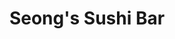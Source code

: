 ---
layout: place
title: "Seong's Sushi Bar"
permalink: /alaska/juneau/seong-s-sushi-bar.html
stateAbbr: AK
stateName: Alaska
cityName: Juneau
seo:
  name: "Seong's Sushi Bar"
  type: Restaurant
  links: http://www.seongssushi.com/
description: "Seong's Sushi Bar serves delicious sushi in Juneau, Alaska. Try fresh Japanese dishes for a great dining experience. "
place_id: ChIJmUHKeYbfAFQRVMBL-u6A5R8
photos:
  - name: >-
      places/ChIJmUHKeYbfAFQRVMBL-u6A5R8/photos/AeeoHcKbhqm3jXbZdmaJ6P2zCXmKHtcXWfn7F1t08Yo2fSyOWo4DB3LTdMfhH8kd2e5_SQQELAN4QKXtpPuCFhvOij9Wu2cq9LsDy4FXrJtvYIVWGhc-uxZ8aceVqq49W7hgyXEHbeKea2ZScSrYuBgTuqbbNrxS0UZ1jxz3rhRfkfq1Ifwchx81QA5FUKDBqoLmPkGXvuS_nG18mXNQ8yMnsJkuoEqZ8dpNgdbg4Aa_41FRPTlAyNaTniMaLq4khO8kt5lWvuYvgWv7yU-hgcp18fsTiPP6z-6Z0qvbivkLjUq5eq7EHhog7Cb9ObvCvo0LX46ZQGu1qqHKrp0VvwvJAIhL0A66AXWs0qkmL3hX64MC8pKUcb70WyaXlu2ouEYnRm2cFTLrXFJQXW9jqLHYFMRyoLUZhU2nLraCTCfpzcQzEQ
    widthPx: 3024
    heightPx: 4032
    authorAttributions:
      - displayName: Nick Rutecki
        uri: https://maps.google.com/maps/contrib/107066313271218729596
        photoUri: >-
          https://lh3.googleusercontent.com/a/ACg8ocJG24dqY7lo4mBOSsm6X1bvDort1wpXTJrQPKf4mO3jfr0Lqg=s100-p-k-no-mo
    flagContentUri: >-
      https://www.google.com/local/imagery/report/?cb_client=maps_api_places.places_api&image_key=!1e10!2sCIHM0ogKEICAgIDErNftDw&hl=en-US
    googleMapsUri: >-
      https://www.google.com/maps/place//data=!3m4!1e2!3m2!1sCIHM0ogKEICAgIDErNftDw!2e10!4m2!3m1!1s0x5400df8679ca4199:0x1fe580eefa4bc054
  - name: >-
      places/ChIJmUHKeYbfAFQRVMBL-u6A5R8/photos/AeeoHcIaRh-4tNgfd8qJPIA6b4GGq7_F3xhDy6e8ur5WZu0XyI2HD0Nx2x7cB5HMmiU8Ffdh9CXUT9RiNJjrym6WPaLv59xSWqCfkOTvi4sfPR1scrwkihf4bT3BxMGaSmJvi6sudYyT3uO286EOWIY2T9bW8VmOFjVVA-bQZ1YcRrlnRBx3W45opXZsOyVX9gwZaAE1EKG2kTuNIEjQ4uT6OLQJaarFQsL89ke54Puu44joBPt5WWVfHyTNPnJqJ3EAcoLc-Uo3mOD-O0RN29qDAYi5yOzdZWgwHukZTT8WxyrULNolcDoXT78pMP2tn9kyqgFmM3i7qsKiYo0UXCDLzYjh0uJYCXgMl2qMOKuCX2RL0j5RTRDURvjesDbw9G4HOa2YNQZZYJ6sYqLaDaVKi1J5xg3ldQsz-4P1kZrIWqGOkg
    widthPx: 1080
    heightPx: 861
    authorAttributions:
      - displayName: Rachel Zepp
        uri: https://maps.google.com/maps/contrib/105388380866126799911
        photoUri: >-
          https://lh3.googleusercontent.com/a-/ALV-UjUKRYKctYvW-yVbwN-nT-JkoxcXsB9T6jz56DBwGew5Hqekko4BFQ=s100-p-k-no-mo
    flagContentUri: >-
      https://www.google.com/local/imagery/report/?cb_client=maps_api_places.places_api&image_key=!1e10!2sCIHM0ogKEICAgID4nMqpXg&hl=en-US
    googleMapsUri: >-
      https://www.google.com/maps/place//data=!3m4!1e2!3m2!1sCIHM0ogKEICAgID4nMqpXg!2e10!4m2!3m1!1s0x5400df8679ca4199:0x1fe580eefa4bc054
  - name: >-
      places/ChIJmUHKeYbfAFQRVMBL-u6A5R8/photos/AeeoHcKl2cj5t9A5LJ1GmswLuCmpDSAoyAgozcN1QfMFHREtzuQAI_knT3vk-w3e_2db8chxrxgWHJQRNLd4NHOH7zsHvQSKe-CZZfn3yG8fEm-9UNCwAVnH-61YeHvLoNaPv-wZed_1vXexilAAc0DsZWYa8QU8QMTNG2zxuOqWfYSPihy8bgGDY2HheYiKId-PMIlfonBR4j8k2h6d0PXwOmigOzKWt_ZYXpPTVR5EgkSZR6mbd_kmOGWqXbzyy6cEt-caX9ZI5qEoNPmYCFtkWkHa_V_oojD49hJsp1te2xzBUD8bAQVh6o16pLhfzLsCiujcuCTiemnpgZpnVjJpA1ppJDPDotxiaou6K4QEv-S3U7NogP12xv2aiAhTIaVjWRteYXsaa0zmrLUSm2vmPSGwiv2wFrlpWqBMaC8q2YbO7w
    widthPx: 3024
    heightPx: 4032
    authorAttributions:
      - displayName: Marlla Cabrigas
        uri: https://maps.google.com/maps/contrib/107072839192989885333
        photoUri: >-
          https://lh3.googleusercontent.com/a/ACg8ocKBqHV2fF_h0-FVE-jxfhEjQKRX3UF0D-qHg8SOJoQ_ZUvUuw=s100-p-k-no-mo
    flagContentUri: >-
      https://www.google.com/local/imagery/report/?cb_client=maps_api_places.places_api&image_key=!1e10!2sCIHM0ogKEICAgICl_Pn4RA&hl=en-US
    googleMapsUri: >-
      https://www.google.com/maps/place//data=!3m4!1e2!3m2!1sCIHM0ogKEICAgICl_Pn4RA!2e10!4m2!3m1!1s0x5400df8679ca4199:0x1fe580eefa4bc054
  - name: >-
      places/ChIJmUHKeYbfAFQRVMBL-u6A5R8/photos/AeeoHcJcGw6lmru4gFc9GRhSIM-514W0490DPU3BrikNuHyrm2_jSV-sKNvsWzVb8OJr8gMg5Wem1hV69EBHUL8PyTuu8s3PkjosK6C5ThMRXgD6Ssgvt_cDFEXSX3Um91GoHrMi3_8eKJ4yI5jwVcMvDHnmgMhh5o_CiKQ0WyHdRa_fRLXqA5A-5cgu2ArDwbxItFMyiZ9kgLvR5kaXBpFDJ40AKPc-evKrcIRW9Z18kcYD515YbsOKIum1lrnrOjiLk6MuZeLGT1JoQ5O70jD6_hhexqQ6Ylzh_uefLP510DQWLKAjMH3BZafafx4HtS2aKeZdIAs3BiHC7ZZZHvUpWTaw3koVq_YazYCb_OtAiUxpbteIZsExh2S5viMj06uLU_Cg1KMoYS5wbDbsI_4eR8BcmSbyV7kZ9l_o2t4Y-MffrfA
    widthPx: 3000
    heightPx: 4000
    authorAttributions:
      - displayName: Sitkan
        uri: https://maps.google.com/maps/contrib/108628599039483649281
        photoUri: >-
          https://lh3.googleusercontent.com/a-/ALV-UjW1jAp4Oo8FoAADAdOVFInpulzk9O6udvgDItRyY71f1Fg5b0rG=s100-p-k-no-mo
    flagContentUri: >-
      https://www.google.com/local/imagery/report/?cb_client=maps_api_places.places_api&image_key=!1e10!2sCIHM0ogKEICAgID_0qDrvQE&hl=en-US
    googleMapsUri: >-
      https://www.google.com/maps/place//data=!3m4!1e2!3m2!1sCIHM0ogKEICAgID_0qDrvQE!2e10!4m2!3m1!1s0x5400df8679ca4199:0x1fe580eefa4bc054
  - name: >-
      places/ChIJmUHKeYbfAFQRVMBL-u6A5R8/photos/AeeoHcK0zEDQx6WdiClpF4v2ENzTF-JPJUoRkCy1I6W7j77U5xH_xukszK4fvNu0v-03tjYA4pHR-CEZ29vxW3cgKoi4h4SB-lLqv5_PB3U_QTnD8jS98D6TIQoAql4hGIYU8LT8oD03w986kDasRDoMbKxuaaM5SPQrc4yQo56TC1-TR4bvnSjnXHIBFkgeqs93hfBJ3UZL4GExp4yT9lJ5eQpjwd4oa7_Fm1aInfHeDayIVygp7iKGRqertkKi5jzB6keazn1GvOl0noABuNcizWAh6Y06MttBWPfk0o1_Cw5ajyXCK19ZMey8f5Yx1Gh8bVhkTtkNzCeLxHTY3HfI5BPceHJfyioMOXZxq840FM73BJVmwLvSwQ0JSYahbK-BDWiw5Hk3tm8eI-WVJa_GjdAZhFmiWnlDUUV1Z9vHSE0aL8L4
    widthPx: 4160
    heightPx: 2080
    authorAttributions:
      - displayName: Heather Warden
        uri: https://maps.google.com/maps/contrib/101650331441285878014
        photoUri: >-
          https://lh3.googleusercontent.com/a-/ALV-UjVx-6kDgKWP2V3mA_WvzFWfHgHmpIqCM2l3REUfXpxb4IsWm8CQ=s100-p-k-no-mo
    flagContentUri: >-
      https://www.google.com/local/imagery/report/?cb_client=maps_api_places.places_api&image_key=!1e10!2sCIHM0ogKEICAgICi1JaqgwE&hl=en-US
    googleMapsUri: >-
      https://www.google.com/maps/place//data=!3m4!1e2!3m2!1sCIHM0ogKEICAgICi1JaqgwE!2e10!4m2!3m1!1s0x5400df8679ca4199:0x1fe580eefa4bc054
  - name: >-
      places/ChIJmUHKeYbfAFQRVMBL-u6A5R8/photos/AeeoHcLcPdqPYJIsulvZNhtoZbUHAoG4RobD-xPPGNT68EWsG6qPC397oaV8bb2t3wMEcq-gUmN6GddNegAc6zMoyNwncLU--uNUr8ms8QLkkmbEtOsybFIzcyajmGsFOtV91X-HdERkoxM470HLYWO9F9KWPkITOGssptyiz5iSPm-BhIcujEXwYcIE462MaPNgxNZKjU5fExOqJ64fEc18N4nm4nucn1BLg9rKRiEyVnubEgAW-_sU8VGqt-tI4jFfdeFC75vqs8jUCtaF5TuGncuiFRMJxMgM_JWQkfMb3izrvR1sZp4tV2RxfamUlKyE-_iL9a3xn9bvFQ6eiItVbuHrmtJ2oMSwfaMO4TW_KKmO5OZqSwd3d2DFMNeW2lRY41plPkXQ6NQ5rb2tWlGh03XLK6xP6p4cJOFR99T82rCveg
    widthPx: 720
    heightPx: 962
    authorAttributions:
      - displayName: Laura Sheldon
        uri: https://maps.google.com/maps/contrib/116964057536868981073
        photoUri: >-
          https://lh3.googleusercontent.com/a/ACg8ocL2Qrm8IBU47fuijpJ49zK6sMrEjL0S17XWSvyFAyR6in03Pw=s100-p-k-no-mo
    flagContentUri: >-
      https://www.google.com/local/imagery/report/?cb_client=maps_api_places.places_api&image_key=!1e10!2sCIHM0ogKEICAgICez9SQNw&hl=en-US
    googleMapsUri: >-
      https://www.google.com/maps/place//data=!3m4!1e2!3m2!1sCIHM0ogKEICAgICez9SQNw!2e10!4m2!3m1!1s0x5400df8679ca4199:0x1fe580eefa4bc054
  - name: >-
      places/ChIJmUHKeYbfAFQRVMBL-u6A5R8/photos/AeeoHcKgtvDDZRnZBh3RcDG5i1FSOLaEtD0FtLcR6LvrOWFDK1oiFdEezfz7dQ5-TKUFMXi0KHz78s4hyWiShmeg2LABs3WkuZY1hFOcI9SCfKVnNfPiImgn6PStASBVaT48WTc0bPp9kUJFemVX0-8uk6o85go_CkAczNSc7NxqGywLu8Q4IbC6HJ6X57YmigB6elbo0n_xbpCVQeDwN_XVSZ9G4X2V0RHYhWvKrNemXZ6a8QkisKLd40dg6-ZajzbnHBK0IHh4JFRatSCyS857ygv8xyVr-4mgb8GcSeBmCdg7h2GzdnF2f2DVNpc7-q5AQ7FLtVVPtwPhGHGujD7BeJQSGe13XAjwi0UnzFp2EeP0fzU2hYs028TzlFUsVv4Yl0hNd121FVrVKr4ntpsv-ZExDh2NrvAWxSQuNHEwPPjTKL71
    widthPx: 1836
    heightPx: 3264
    authorAttributions:
      - displayName: Peter Andersson
        uri: https://maps.google.com/maps/contrib/115333102596604697502
        photoUri: >-
          https://lh3.googleusercontent.com/a/ACg8ocIHc_Bndaxey8uOT_nJZOBqz2gkIRZtZ1ZwBtNTMsF-uRM6yvKS=s100-p-k-no-mo
    flagContentUri: >-
      https://www.google.com/local/imagery/report/?cb_client=maps_api_places.places_api&image_key=!1e10!2sCIHM0ogKEICAgIDElbaHnQE&hl=en-US
    googleMapsUri: >-
      https://www.google.com/maps/place//data=!3m4!1e2!3m2!1sCIHM0ogKEICAgIDElbaHnQE!2e10!4m2!3m1!1s0x5400df8679ca4199:0x1fe580eefa4bc054
  - name: >-
      places/ChIJmUHKeYbfAFQRVMBL-u6A5R8/photos/AeeoHcIeXkzWl6U_XaHVgcEicvtRBCOlu_4UxFRdQCQNIiog9losnn92xX-ePBVP2pFotn0mlf2Sgf-FbmhI-ANTZPFWksy4E-6dZepU1LXyrzTPlq3DSYaTmQ0Em83ulZyWuEaxJ4Y_fz96QYdvAHpBuODDBcHCIPlasrfeAgXSKwaTBM63dsFFIY53umSu1pQstbEf1pt_2vy9TO5ALv-ujo9KExSOj4wFo5SqPBb4ES4pI_MR8AKXSzQ79pigVueLzc3I5hT77hc3vk_e8QH6_VPIOJ0NL3bv4PYZAFVp1klZQCrecw-EdZGeVNAJ79Jzjm8o0_ZQ1p4cs8nchvk9ZAwtmqpuT_YyavrITdqwAzvDkGz3kWDJ5rTUJ4dCTl1XPtfXtu2CLY3ZDLhUAMj9lx9vLL8hdKQc8mnSZ-2Zg9xvQor2
    widthPx: 1920
    heightPx: 1080
    authorAttributions:
      - displayName: George Jim
        uri: https://maps.google.com/maps/contrib/112202031322702830856
        photoUri: >-
          https://lh3.googleusercontent.com/a/ACg8ocIhqY8yuEINZRMpnI1rpqnraY1U_fGzV1TrmK1UiSL7dp7tgw=s100-p-k-no-mo
    flagContentUri: >-
      https://www.google.com/local/imagery/report/?cb_client=maps_api_places.places_api&image_key=!1e10!2sCIHM0ogKEICAgICEhdWU4QE&hl=en-US
    googleMapsUri: >-
      https://www.google.com/maps/place//data=!3m4!1e2!3m2!1sCIHM0ogKEICAgICEhdWU4QE!2e10!4m2!3m1!1s0x5400df8679ca4199:0x1fe580eefa4bc054
  - name: >-
      places/ChIJmUHKeYbfAFQRVMBL-u6A5R8/photos/AeeoHcIqyS9ypMraxu-0UjNP9byFQzDes798x1FrkM7K1KiLJrycm6kc1kWKyUo253XrGGBpSLPYGTKxbGvKjbN31RaGs2bWmgDBkYg5lMdlVpGEhS2hSm1mZGdAi99uUmPYt2B0Sh9b2nnA5e1dfUXWIpDLTZ0Du7XXiamzO9zHV24vdqsGUEIooaYQ0KV2-dLdYrzkznHVB7GlGzbvJWFXGnMXt7wuGTgfHSPEZJaav4hIzDTjj8XrAEn3AsFyurVQjjlZjEIDsR_1-orunAw2f6r__tR1IVfH8MzrFiTNYLC5tZ9hX2tACxcZo038aC8Rt37BZzHZ5GDDPo5aVTkFk8c6yc--8NjyqZnYWh22dwaKJYofWX4Z-L_RnOsoPW6d1_TTxN3YthFpZGUbb1UbZYyCwo75QNPiVWwnMqxvAfw6qA
    widthPx: 1080
    heightPx: 1350
    authorAttributions:
      - displayName: Rachel Zepp
        uri: https://maps.google.com/maps/contrib/105388380866126799911
        photoUri: >-
          https://lh3.googleusercontent.com/a-/ALV-UjUKRYKctYvW-yVbwN-nT-JkoxcXsB9T6jz56DBwGew5Hqekko4BFQ=s100-p-k-no-mo
    flagContentUri: >-
      https://www.google.com/local/imagery/report/?cb_client=maps_api_places.places_api&image_key=!1e10!2sCIHM0ogKEICAgID2rPfjEw&hl=en-US
    googleMapsUri: >-
      https://www.google.com/maps/place//data=!3m4!1e2!3m2!1sCIHM0ogKEICAgID2rPfjEw!2e10!4m2!3m1!1s0x5400df8679ca4199:0x1fe580eefa4bc054
  - name: >-
      places/ChIJmUHKeYbfAFQRVMBL-u6A5R8/photos/AeeoHcJBf0gmhrtWuv00YeMsHLauzLb8D5y1bnl4gBOQaZ5yUvdbYWjxaCrs2nZhQZM05-IQW3DR1OGoXhjWCbCRHpcEk4DZcn5NLik7kAraudOP-zgJe3d2fqIfvvO0KjLt59luyXgwwy9NYb_tDqk_jJ73-jh9n1ua4RiCZh1TDd4HCleI5uIgeJFsVUlPHWdwvXDGkxx6QVC7VhoeSW9R9E_ZtvkiWi3dmWTm5wpdvUYYiKtGyi7nhDjvNWaqLOTcgiapN0_wKSZIovZy6bT9p2_fkxaLP_KZ-Q1O-MT9ppo1I9ycgAgcDLg_uEWPqDyE2MudO9Gx0WogbA9VVGLeCN2l78-uGZ55tbP-yLh4EcJ3qlmXL2EUeS32KICBKK1TGcqLn196_7lQ0_zefipKoTmGHTa4VNQUiTS1YR60DWcZiqDA
    widthPx: 3024
    heightPx: 4032
    authorAttributions:
      - displayName: Alex Herndon
        uri: https://maps.google.com/maps/contrib/104423512551967497182
        photoUri: >-
          https://lh3.googleusercontent.com/a-/ALV-UjVMT2zfYBJN1WhTFwY-0QVTYeiyddaC5gEsgif0yRGSuqiBhtzt=s100-p-k-no-mo
    flagContentUri: >-
      https://www.google.com/local/imagery/report/?cb_client=maps_api_places.places_api&image_key=!1e10!2sCIHM0ogKEICAgICB_J_p0QE&hl=en-US
    googleMapsUri: >-
      https://www.google.com/maps/place//data=!3m4!1e2!3m2!1sCIHM0ogKEICAgICB_J_p0QE!2e10!4m2!3m1!1s0x5400df8679ca4199:0x1fe580eefa4bc054
address: 740 W 9th St, Juneau, AK 99801, USA
street: 740 W 9th St
city: Juneau
state: AK
zip: '99801'
country: USA
neighborhood: Downtown Juneau
latitude: '58.301711'
longitude: '-134.421184'
accessibility_options:
  wheelchairAccessibleParking: true
  wheelchairAccessibleEntrance: true
  wheelchairAccessibleSeating: true
business_status: OPERATIONAL
name: Seong's Sushi Bar
google_maps_links:
  directionsUri: >-
    https://www.google.com/maps/dir//''/data=!4m7!4m6!1m1!4e2!1m2!1m1!1s0x5400df8679ca4199:0x1fe580eefa4bc054!3e0
  placeUri: https://maps.google.com/?cid=2298384948732346452
  writeAReviewUri: >-
    https://www.google.com/maps/place//data=!4m3!3m2!1s0x5400df8679ca4199:0x1fe580eefa4bc054!12e1
  reviewsUri: >-
    https://www.google.com/maps/place//data=!4m4!3m3!1s0x5400df8679ca4199:0x1fe580eefa4bc054!9m1!1b1
  photosUri: >-
    https://www.google.com/maps/place//data=!4m3!3m2!1s0x5400df8679ca4199:0x1fe580eefa4bc054!10e5
primary_type: Asian Restaurant
opening_hours:
  regular:
    - 'Monday: Closed'
    - 'Tuesday: 11:00 AM – 2:00 PM, 4:30 – 8:30 PM'
    - 'Wednesday: 11:00 AM – 2:00 PM, 4:30 – 8:30 PM'
    - 'Thursday: 11:00 AM – 2:00 PM, 4:30 – 8:30 PM'
    - 'Friday: 11:00 AM – 2:00 PM, 4:30 – 8:30 PM'
    - 'Saturday: 4:00 – 8:30 PM'
    - 'Sunday: Closed'
  current:
    - 'Monday: Closed'
    - 'Tuesday: 11:00 AM – 2:00 PM, 4:30 – 8:30 PM'
    - 'Wednesday: 11:00 AM – 2:00 PM, 4:30 – 8:30 PM'
    - 'Thursday: 11:00 AM – 2:00 PM, 4:30 – 8:30 PM'
    - 'Friday: 11:00 AM – 2:00 PM, 4:30 – 8:30 PM'
    - 'Saturday: 4:00 – 8:30 PM'
    - 'Sunday: Closed'
secondary_opening_hours:
  regular:
    weekdayDescriptions: null
    type: null
  current:
    weekdayDescriptions: null
    type: null
phone: (907) 586-4778
price_level: PRICE_LEVEL_MODERATE
price_range: null
rating: '4.6'
rating_count: 0
website: http://www.seongssushi.com/
reviews: null
parking_options: null
payment_options: null
allow_dogs: null
curbside_pickup: null
delivery: null
dine_in: null
good_for_children: null
good_for_groups: null
good_for_sports: null
live_music: null
menu_for_children: null
outdoor_seating: null
reservable: null
restroom: null
serves_beer: null
serves_breakfast: null
serves_brunch: null
serves_cocktails: null
serves_coffee: null
serves_dinner: null
serves_dessert: null
serves_lunch: null
serves_vegetarian_food: null
serves_wine: null
takeout: null
update_category: essentials
summary: null

---